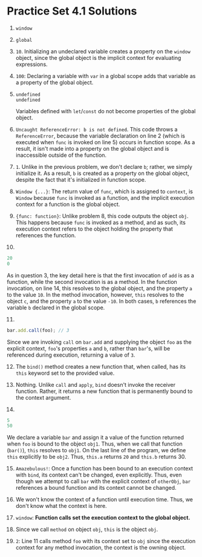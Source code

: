 # Practice Set 4.1 Solutions

1. `window`

2. `global`

3. `10`. Initializing an undeclared variable creates a property on the `window` object, since the global object is the implicit context for evaluating expressions.

4. `100`: Declaring a variable with `var` in a global scope adds that variable as a property of the global object.

5. 
      ```javscript
      undefined
      undefined
      ```
      Variables defined with `let`/`const` do not become properties of the global object.

6. `Uncaught ReferenceError: b is not defined`. This code throws a `ReferenceError`, because the variable declaration on line 2 (which is executed when `func` is invoked on line 5) occurs in function scope. As a result, it isn't made into a property on the global object and is inaccessible outside of the function.

7. `1`. Unlike in the previous problem, we don't declare `b`; rather, we simply initialize it. As a result, `b` is created as a property on the global object, despite the fact that it's initialized in function scope.

8. `Window {...}`: The return value of `func`, which is assigned to `context`, is `Window` because `func` is invoked as a function, and the implicit execution context for a function is the global object.

9. `{func: function}`: Unlike problem 8, this code outputs the object `obj`. This happens because `func` is invoked as a method, and as such, its execution context refers to the object holding the property that references the function.

10. 
  ```javascript
  20
  0
  ```
  As in question 3, the key detail here is that the first invocation of `add` is as a function, while the second invocation is as a method. In the function invocation, on line 14, this resolves to the global object, and the property `a` to the value `10`. In the method invocation, however, `this` resolves to the object `c`, and the property `a` to the value `-10`. In both cases, `b` references the variable `b` declared in the global scope.

11. 
  ```javascript
  bar.add.call(foo); // 3
  ```
  Since we are invoking `call` on `bar.add` and supplying the object `foo` as the explicit context, `foo`'s properties `a` and `b`, rather than `bar`'s, will be referenced during execution, returning a value of `3`.

12. The `bind()` method creates a new function that, when called, has its `this` keyword set to the provided value.

13. Nothing. Unlike `call` and `apply`, `bind` doesn't invoke the receiver function. Rather, it returns a new function that is permanently bound to the context argument.

14. 
  ```javascript
  5
  50
  ```
  We declare a variable `bar` and assign it a value of the function returned when `foo` is bound to the object `obj1`. Thus, when we call that function (`bar()`), `this` resolves to `obj1`.  On the last line of the program, we define `this` explicitly to be `obj2`. Thus, `this.a` returns `20` and `this.b` returns 30.

15. `Amazebulous!`: Once a function has been bound to an execution context with `bind`, its context can't be changed, even explicitly. Thus, even though we attempt to call `bar` with the explicit context of `otherObj`, `bar` references a bound function and its context cannot be changed.

16. We won't know the context of a function until execution time. Thus, we don't know what the context is here.

17. `window`: **Function calls set the execution context to the global object.**

18. Since we call `method` on object `obj`, `this` is the object `obj`.

19. `2`: Line 11 calls method `foo` with its context set to `obj` since the execution context for any method invocation, the context is the owning object.
